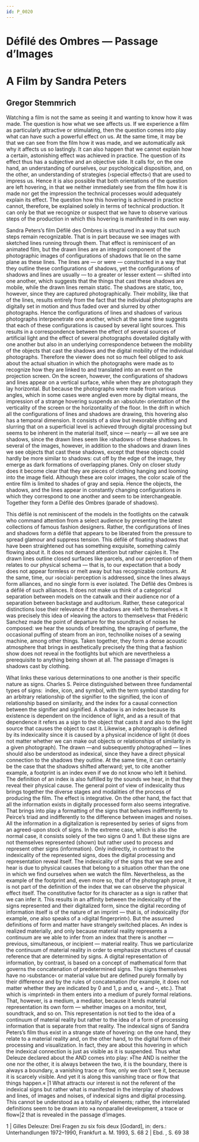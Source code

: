 ```yaml
---
id: P_0020
---
```


# Défilé des Ombres — Passage d’Images
# A Film by Sandra Peters
## Gregor Stemmrich

Watching a film is not the same as seeing it and wanting to know how it was made. The question is how what we see affects us. If we experience a film as particularly attractive or stimulating, then the question comes into play what can have such a powerful effect on us. At the same time, it may be that we can see from the film how it was made, and we automatically ask why it affects us so lastingly. It can also happen that we cannot explain how a certain, astonishing effect was achieved in practice. The question of its effect thus has a subjective and an objective side. It calls for, on the one hand, an understanding of ourselves, our psychological disposition, and, on the other, an understanding of strategies (›special effects‹) that are used to impress us. Hence it is also possible that both orientations of the question are left hovering, in that we neither immediately see from the film how it is made nor get the impression the technical processes would adequately explain its effect. The question how this hovering is achieved in practice cannot, therefore, be explained solely in terms of technical production. It can only be that we recognize or suspect that we have to observe various steps of the production in which this hovering is manifested in its own way.

Sandra Peters’s film Défilé des Ombres is structured in a way that such steps remain recognizable. That is in part because we see images with sketched lines running through them. That effect is reminiscent of an animated film, but the drawn lines are an integral component of the photographic images of configurations of shadows that lie on the same plane as these lines. The lines are — or were — constructed in a way that they outline these configurations of shadows, yet the configurations of shadows and lines are usually — to a greater or lesser extent — shifted into one another, which suggests that the things that cast these shadows are mobile, while the drawn lines remain static. The shadows are static, too, however, since they are captured photographically. Their mobility, like that of the lines, results entirely from the fact that the individual photographs are digitally set in motion and thus faded over and slurred by other photographs. Hence the configurations of lines and shadows of various photographs interpenetrate one another, which at the same time suggests that each of these configurations is caused by several light sources. This results in a correspondence between the effect of several sources of artificial light and the effect of several photographs dovetailed digitally with one another but also in an underlying correspondence between the mobility of the objects that cast the shadows and the digital mobility of the individual photographs. Therefore the viewer does not so much feel obliged to ask about the actual situation in which the photographs were made as to recognize how they are linked to and translated into an event on the projection screen. On the screen, however, the configurations of shadows and lines appear on a vertical surface, while when they are photograph they lay horizontal. But because the photographs were made from various angles, which in some cases were angled even more by digital means, the impression of a strange hovering suspends an ›absolute‹ orientation of the verticality of the screen or the horizontality of the floor. In the drift in which all the configurations of lines and shadows are drawing, this hovering also has a temporal dimension. It consists of a slow but inexorable shifting and slurring that on a superficial level is achieved through digital processing but seems to be inherent in the material itself, since — nearly — all we see are shadows, since the drawn lines seem like ›shadows‹ of these shadows. In several of the images, however, in addition to the shadows and drawn lines we see objects that cast these shadows, except that these objects could hardly be more similar to shadows: cut off by the edge of the image, they emerge as dark formations of overlapping planes. Only on closer study does it become clear that they are pieces of clothing hanging and looming into the image field. Although these are color images, the color scale of the entire film is limited to shades of gray and sepia. Hence the objects, the shadows, and the lines appear in constantly changing configurations in which they correspond to one another and seem to be interchangeable. Together they form a Défilé des Ombres (parade of shadows).

This défilé is not reminiscent of the models in the footlights on the catwalk who command attention from a select audience by presenting the latest collections of famous fashion designers. Rather, the configurations of lines and shadows form a défilé that appears to be liberated from the pressure to spread glamour and suppress tension. This défilé of floating shadows that have been straightened out has something exquisite, something calmly flowing about it. It does not demand attention but rather cajoles it. The drawn lines outline closed surfaces like parcels, and our perception of them relates to our physical schema — that is, to our expectation that a body does not appear formless or melt away but has recognizable contours. At the same, time, our ›social‹ perception is addressed, since the lines always form alliances, and no single form is ever isolated. The Défilé des Ombres is a défilé of such alliances. It does not make us think of a categorical separation between models on the catwalk and their audience nor of a separation between backstage and auditorium. Rather, these categorical distinctions lose their relevance if the shadows are »left to themselves.« It was precisely this idea of »leaving the actors to themselves« that Frédéric Sanchez made the point of departure for the soundtrack of noises he composed: we hear the sounds of breathing, the spraying of perfume, the occasional puffing of steam from an iron, technolike noises of a sewing machine, among other things. Taken together, they form a dense acoustic atmosphere that brings in aesthetically precisely the thing that a fashion show does not reveal in the footlights but which are nevertheless a prerequisite to anything being shown at all. The passage d’images is shadows cast by clothing.

 What links these various determinations to one another is their specific nature as signs. Charles S. Peirce distinguished between three fundamental types of signs:  index, icon, and symbol, with the term symbol standing for an arbitrary relationship of the signifier to the signified, the icon of relationship based on similarity, and the index for a causal connection between the signifier and signified. A shadow is an index because its existence is dependent on the incidence of light, and as a result of that dependence it refers as a sign to the object that casts it and also to the light source that causes the object to cast it. Likewise, a photograph is defined by its indexicality since it is caused by a physical incidence of light (it does not matter whether we can make out objects or relationships of similarity in a given photograph). The drawn —and subsequently photographed — lines should also be understood as indexical, since they have a direct physical connection to the shadows they outline. At the same time, it can certainly be the case that the shadows shifted afterward; yet, to cite another example, a footprint is an index even if we do not know who left it behind. The definition of an index is also fulfilled by the sounds we hear, in that they reveal their physical cause. The general point of view of indexicality thus brings together the diverse stages and modalities of the process of producing the film. The effect is integrative. On the other hand, the fact that all the information exists in digitally processed form also seems integrative. That brings into play a formatting of the signs that behaves indifferently to Peirce’s triad and indifferently to the difference between images and noises. All the information in a digitalization is represented by series of signs from an agreed-upon stock of signs. In the extreme case, which is also the normal case, it consists solely of the two signs 0 and 1. But these signs are not themselves represented (shown) but rather used to process and represent other signs (information). Only indirectly, in contrast to the indexicality of the represented signs, does the digital processing and representation reveal itself. The indexicality of the signs that we see and hear is due to physical causes that belong to a situation other than the one in which we find ourselves when we watch the film. Nevertheless, as the example of the footprint and, even more so, that of the photograph prove, it is not part of the definition of the index that we can observe the physical effect itself. The constitutive factor for its character as a sign is rather that we can infer it. This results in an affinity between the indexicality of the signs represented and their digitalized form, since the digital recording of information itself is of the nature of an imprint — that is, of indexicality (for example, one also speaks of a ›digital fingerprint‹). But the assumed definitions of form and matter have strangely switched places. An index is realized materially, and only because material reality represents a continuum are we able to infer from an index that there is another — previous, simultaneous, or incipient — material reality. Thus we particularize the continuum of material reality in order to emphasize structures of causal reference that are determined by signs. A digital representation of information, by contrast, is based on a concept of mathematical form that governs the concatenation of predetermined signs. The signs themselves have no ›substance‹ or material value but are defined purely formally by their difference and by the rules of concatenation (for example, it does not matter whether they are indicated by 0 and 1, p and q, + and –, etc.). That which is ›imprinted‹ in them enters into a medium of purely formal relations. That, however, is a medium, a mediator, because it lends material representation its own form — whether images on a monitor, text, soundtrack, and so on. This representation is not tied to the idea of a continuum of material reality but rather to the idea of a form of processing information that is separate from that reality. The indexical signs of Sandra Peters’s film thus exist in a strange state of hovering: on the one hand, they relate to a material reality and, on the other hand, to the digital form of their processing and visualization. In fact, they are about this hovering in which the indexical connection is just as visible as it is suspended. Thus what Deleuze declared about the AND comes into play: »The AND is neither the one nor the other, it is always between the two, it is the boundary, there is always a boundary, a vanishing trace or flow, only we don’t see it, because it is scarcely visible. And yet it is along this vanishing trace or flow that things happen.« |1 What attracts our interest is not the referent of the indexical signs but rather what is manifested in the interplay of shadows and lines, of images and noises, of indexical signs and digital processing. This cannot be understood as a totality of elements; rather, the interrelated definitions seem to be drawn into »a nonparallel development, a trace or flow«|2 that is revealed in the passage d’images.


1 | Gilles Deleuze: Drei Fragen zu six fois deux [Godard], in: ders.: Unterhandlungen 1972–1990, Frankfurt a. M. 1993, S. 68
2 | Ebd. , S. 69 38